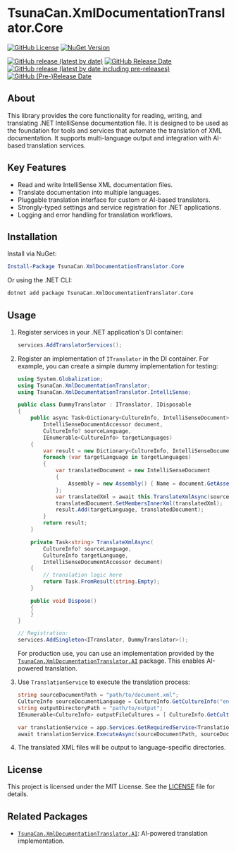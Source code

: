 ﻿# TsunaCan.XmlDocumentationTranslator.Core

<!-- textlint-disable -->
[![GitHub License](https://img.shields.io/github/license/tsuna-can-se/xml-documentation-translator?style=for-the-badge&color=purple)](https://github.com/tsuna-can-se/xml-documentation-translator/blob/main/LICENSE)
[![NuGet Version](https://img.shields.io/nuget/v/TsunaCan.XmlDocumentationTranslator.Core?style=for-the-badge)](https://www.nuget.org/packages/TsunaCan.XmlDocumentationTranslator.Core)

[![GitHub release (latest by date)](https://img.shields.io/github/v/release/tsuna-can-se/xml-documentation-translator?color=deep-green&label=latest%20version&style=for-the-badge)](https://github.com/tsuna-can-se/xml-documentation-translator/releases)
[![GitHub Release Date](https://img.shields.io/github/release-date/tsuna-can-se/xml-documentation-translator?color=deep-green&label=released%20in&style=for-the-badge)](https://github.com/tsuna-can-se/xml-documentation-translator/releases)
[![GitHub release (latest by date including pre-releases)](https://img.shields.io/github/v/release/tsuna-can-se/xml-documentation-translator?color=green&include_prereleases&label=latest%20dev%20version&style=for-the-badge)](https://github.com/tsuna-can-se/xml-documentation-translator/releases)
[![GitHub (Pre-)Release Date](https://img.shields.io/github/release-date-pre/tsuna-can-se/xml-documentation-translator?color=green&label=released%20in&style=for-the-badge)](https://github.com/tsuna-can-se/xml-documentation-translator/releases)
<!-- textlint-enable -->

## About

This library provides the core functionality for reading, writing, and translating .NET IntelliSense documentation file.
It is designed to be used as the foundation for tools and services that automate the translation of XML documentation.
It supports multi-language output and integration with AI-based translation services.

## Key Features

- Read and write IntelliSense XML documentation files.
- Translate documentation into multiple languages.
- Pluggable translation interface for custom or AI-based translators.
- Strongly-typed settings and service registration for .NET applications.
- Logging and error handling for translation workflows.

## Installation

Install via NuGet:

```powershell
Install-Package TsunaCan.XmlDocumentationTranslator.Core
```

Or using the .NET CLI:

```sh
dotnet add package TsunaCan.XmlDocumentationTranslator.Core
```

## Usage

1. Register services in your .NET application's DI container:

   ```csharp
   services.AddTranslatorServices();
   ```

1. Register an implementation of `ITranslator` in the DI container.
   For example, you can create a simple dummy implementation for testing:

   ```csharp
   using System.Globalization;
   using TsunaCan.XmlDocumentationTranslator;
   using TsunaCan.XmlDocumentationTranslator.IntelliSense;

   public class DummyTranslator : ITranslator, IDisposable
   {
       public async Task<Dictionary<CultureInfo, IntelliSenseDocument>> TranslateAsync(
           IntelliSenseDocumentAccessor document,
           CultureInfo? sourceLanguage,
           IEnumerable<CultureInfo> targetLanguages)
       {
           var result = new Dictionary<CultureInfo, IntelliSenseDocument>();
           foreach (var targetLanguage in targetLanguages)
           {
               var translatedDocument = new IntelliSenseDocument
               {
                   Assembly = new Assembly() { Name = document.GetAssemblyName() },
               };
               var translatedXml = await this.TranslateXmlAsync(sourceLanguage, targetLanguage, document);
               translatedDocument.SetMembersInnerXml(translatedXml);
               result.Add(targetLanguage, translatedDocument);
           }
           return result;
       }

       private Task<string> TranslateXmlAsync(
           CultureInfo? sourceLanguage,
           CultureInfo targetLanguage,
           IntelliSenseDocumentAccessor document)
       {
           // translation logic here
           return Task.FromResult(string.Empty);
       }

       public void Dispose()
       {
       }
   }

   // Registration:
   services.AddSingleton<ITranslator, DummyTranslator>();
   ```

   For production use, you can use an implementation provided by the
   [`TsunaCan.XmlDocumentationTranslator.AI`][ai-nuget] package.
   This enables AI-powered translation.

1. Use `TranslationService` to execute the translation process:

   ```csharp
   string sourceDocumentPath = "path/to/document.xml";
   CultureInfo sourceDocumentLanguage = CultureInfo.GetCultureInfo("en", true);
   string outputDirectoryPath = "path/to/output";
   IEnumerable<CultureInfo> outputFileCultures = [ CultureInfo.GetCultureInfo("ja", true), CultureInfo.GetCultureInfo("es", true) ];

   var translationService = app.Services.GetRequiredService<TranslationService>();
   await translationService.ExecuteAsync(sourceDocumentPath, sourceDocumentLanguage, outputDirectoryPath, outputFileCultures);
   ```

1. The translated XML files will be output to language-specific directories.

## License

This project is licensed under the MIT License.
See the [LICENSE](https://github.com/tsuna-can-se/xml-documentation-translator/blob/main/LICENSE) file for details.

## Related Packages

- [`TsunaCan.XmlDocumentationTranslator.AI`][ai-nuget]: AI-powered translation implementation.

[ai-nuget]: https://www.nuget.org/packages/TsunaCan.XmlDocumentationTranslator.AI
